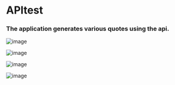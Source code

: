 # APItest

### The application generates various quotes using the api.



![image](https://github.com/SebastianK2000/APItest/assets/127401994/bd794368-2ae5-432a-ad13-b5ffd95c8dbe)




![image](https://github.com/SebastianK2000/APItest/assets/127401994/cfe108c4-36f6-4d69-8e7f-a6fe4445e2d1)




![image](https://github.com/SebastianK2000/APItest/assets/127401994/a76437ca-1f20-4668-b008-bb6413ce324b)




![image](https://github.com/SebastianK2000/APItest/assets/127401994/0924133b-68ca-44c6-8030-66d928c1eac2)



